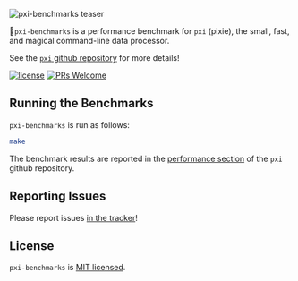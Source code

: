 ![pxi-benchmarks teaser][teaser]

🧚`pxi-benchmarks` is a performance benchmark for `pxi` (pixie), the small, fast, and magical command-line data processor.

See the [`pxi` github repository][pxi] for more details!

[![license][shield-license]][license]
[![PRs Welcome][shield-prs]][contribute]

## Running the Benchmarks

`pxi-benchmarks` is run as follows:

```bash
make
```

The benchmark results are reported in the [performance section][pxi-performance] of the `pxi` github repository.

## Reporting Issues

Please report issues [in the tracker][issues]!

## License

`pxi-benchmarks` is [MIT licensed][license].

[contribute]: https://github.com/Yord/pxi
[issues]: https://github.com/Yord/pxi/issues
[license]: https://github.com/Yord/pxi-benchmarks/blob/master/LICENSE
[pxi]: https://github.com/Yord/pxi
[pxi-performance]: https://github.com/Yord/pxi#performance
[shield-license]: https://img.shields.io/badge/license-MIT-yellow.svg?labelColor=313A42
[shield-prs]: https://img.shields.io/badge/PRs-welcome-green.svg?labelColor=313A42
[teaser]: https://github.com/Yord/pxi-benchmarks/blob/master/teaser.gif?raw=true